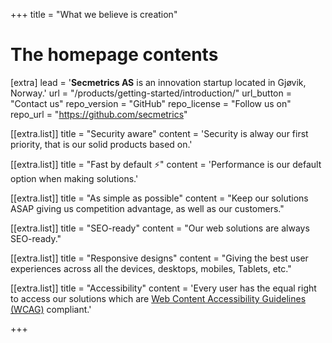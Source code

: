 +++
title = "What we believe is creation"

# The homepage contents
[extra]
lead = '<b>Secmetrics AS</b> is an innovation startup located in Gjøvik, Norway.'
url = "/products/getting-started/introduction/"
url_button = "Contact us"
repo_version = "GitHub"
repo_license = "Follow us on"
repo_url = "https://github.com/secmetrics"

[[extra.list]]
title = "Security aware"
content = 'Security is alway our first priority, that is our solid products based on.'

[[extra.list]]
title = "Fast by default ⚡️"
content = 'Performance is our default option when making solutions.'

[[extra.list]]
title = "As simple as possible"
content = "Keep our solutions ASAP giving us competition advantage, as well as our customers."

[[extra.list]]
title = "SEO-ready"
content = "Our web solutions are always SEO-ready."

[[extra.list]]
title = "Responsive designs"
content = "Giving the best user experiences across all the devices, desktops, mobiles, Tablets, etc."

[[extra.list]]
title = "Accessibility"
content = 'Every user has the equal right to access our solutions which are <a href="https://www.w3.org/TR/WCAG21/">Web Content Accessibility Guidelines (WCAG)</a> compliant.'

+++

